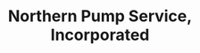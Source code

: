 ---
title: "Northern Pump Service, Incorporated"
url: /gaylord/northern-pump-service-incorporated/
shop: shop
---